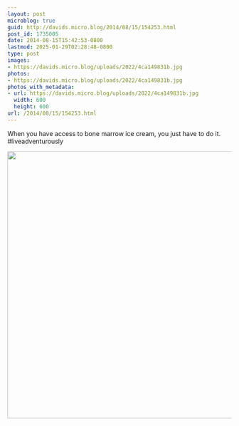 ```yaml
---
layout: post
microblog: true
guid: http://davids.micro.blog/2014/08/15/154253.html
post_id: 1735005
date: 2014-08-15T15:42:53-0800
lastmod: 2025-01-29T02:28:48-0800
type: post
images:
- https://davids.micro.blog/uploads/2022/4ca149831b.jpg
photos:
- https://davids.micro.blog/uploads/2022/4ca149831b.jpg
photos_with_metadata:
- url: https://davids.micro.blog/uploads/2022/4ca149831b.jpg
  width: 600
  height: 600
url: /2014/08/15/154253.html
---
```

When you have access to bone marrow ice cream, you just have to do it. #liveadventurously

<img src="/uploads/2022/4ca149831b.jpg" width="600" height="600" alt="">
